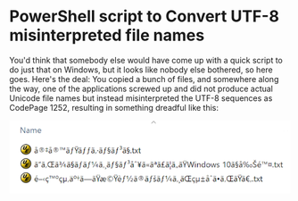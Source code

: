 # PowerShell script to Convert UTF-8 misinterpreted file names
You'd think that somebody else would have come up with a quick script to do just that on Windows, but it looks like nobody else bothered, so here goes.
Here's the deal: You copied a bunch of files, and somewhere along the way, one of the applications screwed up and did not produce actual Unicode file names but instead misinterpreted the UTF-8 sequences as CodePage 1252, resulting in something dreadful like this:

![alt text](https://raw.githubusercontent.com/arisohandriputra/Powershellscriptconvertutf8/main/prev_img1.png)
